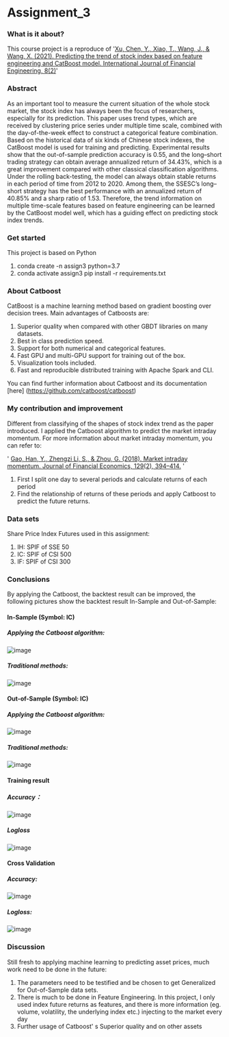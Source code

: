 # Assignment_3

### What is it about?
This course project is a reproduce of 
  '[Xu, Chen, Y., Xiao, T., Wang, J., & Wang, X. (2021). Predicting the trend of stock index based on feature engineering and CatBoost model. International Journal of Financial Engineering, 8(2)](https://doi.org/10.1142/S2424786321500274)'
### Abstract
As an important tool to measure the current situation of the whole stock market, the stock index has always been the focus of researchers, especially for its prediction. This paper uses trend types, which are received by clustering price series under multiple time scale, combined with the day-of-the-week effect to construct a categorical feature combination. Based on the historical data of six kinds of Chinese stock indexes, the CatBoost model is used for training and predicting. Experimental results show that the out-of-sample prediction accuracy is 0.55, and the long–short trading strategy can obtain average annualized return of 34.43%, which is a great improvement compared with other classical classification algorithms. Under the rolling back-testing, the model can always obtain stable returns in each period of time from 2012 to 2020. Among them, the SSESC’s long–short strategy has the best performance with an annualized return of 40.85% and a sharp ratio of 1.53. Therefore, the trend information on multiple time-scale features based on feature engineering can be learned by the CatBoost model well, which has a guiding effect on predicting stock index trends.

### Get started
This project is based on Python 
1. conda create -n assign3 python=3.7
2. conda activate assign3
   pip install -r requirements.txt

### About Catboost
CatBoost is a machine learning method based on gradient boosting over decision trees. Main advantages of Catboosts are:
1. Superior quality when compared with other GBDT libraries on many datasets.
2. Best in class prediction speed.
3. Support for both numerical and categorical features.
4. Fast GPU and multi-GPU support for training out of the box.
5. Visualization tools included.
6. Fast and reproducible distributed training with Apache Spark and CLI.

You can find further information about Catboost and its documentation [here] (https://github.com/catboost/catboost)

### My contribution and improvement
Different from classifying of the shapes of stock index trend as the paper introduced. I applied the Catboost algorithm to predict the market intraday momentum. For more information about market intraday momentum, you can refer to: 

'
 [Gao, Han, Y., Zhengzi Li, S., & Zhou, G. (2018). Market intraday momentum. Journal of Financial Economics, 129(2), 394–414.](https://doi.org/10.1016/j.jfineco.2018.05.009)
'

1. First I split one day to several periods and calculate returns of each period
2. Find the relationship of returns of these periods and apply Catboost to predict the future returns.

### Data sets
Share Price Index Futures used in this assignment:
1. IH: SPIF of SSE 50
2. IC: SPIF of CSI 500
3. IF: SPIF of CSI 300

### Conclusions
By applying the Catboost, the backtest result can be improved, the following pictures show the backtest result In-Sample and Out-of-Sample:
#### In-Sample  (Symbol: IC)
##### Applying the Catboost algorithm:
![image](https://github.com/algo23-yifeizhou/Assignment_3/assets/125112527/525245a1-0c48-4327-97a6-0b23347c4397)

##### Traditional methods:
![image](https://github.com/algo23-yifeizhou/Assignment_3/assets/125112527/46e37965-31b8-4539-b006-7ee97a8ba3b4)

#### Out-of-Sample  (Symbol: IC)
##### Applying the Catboost algorithm:
![image](https://github.com/algo23-yifeizhou/Assignment_3/assets/125112527/319eeb76-9a0f-4910-b5b8-695e7c48f067)

##### Traditional methods:
![image](https://github.com/algo23-yifeizhou/Assignment_3/assets/125112527/8733b973-cf61-4049-95d4-7bb18027c91e)

#### Training result
##### Accuracy：
![image](https://github.com/algo23-yifeizhou/Assignment_3/assets/125112527/e886376f-5b30-4879-9c5f-c422d0888d16)

##### Logloss
![image](https://github.com/algo23-yifeizhou/Assignment_3/assets/125112527/e3c47771-c1c0-42c5-8da2-406c2de39c3c)

#### Cross Validation
##### Accuracy:
![image](https://github.com/algo23-yifeizhou/Assignment_3/assets/125112527/b0111e52-0286-437c-8f59-98b25e4178bd)

##### Logloss:
![image](https://github.com/algo23-yifeizhou/Assignment_3/assets/125112527/cb56ac84-a591-4063-9ac6-67f94434d507)

### Discussion
Still fresh to applying machine learning to predicting asset prices, much work need to be done in the future:
1. The parameters need to be testified and be chosen to get Generalized for Out-of-Sample data sets.
2. There is much to be done in Feature Engineering. In this project, I only used index future returns as features, and there is more information (eg. volume, volatility, the underlying index etc.) injecting to the market every day
3. Further usage of Catboost' s Superior quality and on other assets
